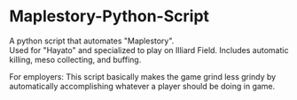 # Maplestory-Python-Script
A python script that automates "Maplestory".  
Used for "Hayato" and specialized to play on Illiard Field.
Includes automatic killing, meso collecting, and buffing.

For employers:
This script basically makes the game grind less grindy by automatically accomplishing whatever a player should be doing in game.

